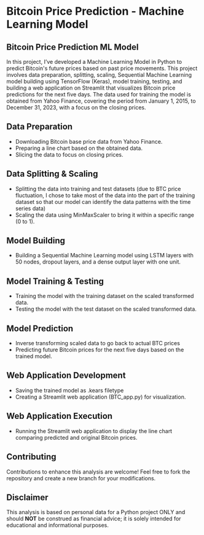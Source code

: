 # Bitcoin Price Prediction - Machine Learning Model


## Bitcoin Price Prediction ML Model
In this project, I’ve developed a Machine Learning Model in Python to predict Bitcoin's future prices based on past price movements. This project involves data preparation, splitting, scaling, Sequential Machine Learning model building using TensorFlow (Keras), model training, testing, and building a web application on Streamlit that visualizes Bitcoin price predictions for the next five days. The data used for training the model is obtained from Yahoo Finance, covering the period from January 1, 2015, to December 31, 2023, with a focus on the closing prices.

## Data Preparation
+ Downloading Bitcoin base price data from Yahoo Finance.
+ Preparing a line chart based on the obtained data.
+ Slicing the data to focus on closing prices.
## Data Splitting & Scaling
+ Splitting the data into training and test datasets (due to BTC price fluctuation, I chose to take most of the data into the part of the training dataset so that our model can identify the data patterns with the time series data)
+ Scaling the data using MinMaxScaler to bring it within a specific range (0 to 1).
## Model Building
+ Building a Sequential Machine Learning model using LSTM layers with 50 nodes, dropout layers, and a dense output layer with one unit.
## Model Training & Testing
+ Training the model with the training dataset on the scaled transformed data.
+ Testing the model with the test dataset on the scaled transformed data.
## Model Prediction
+ Inverse transforming scaled data to go back to actual BTC prices
+ Predicting future Bitcoin prices for the next five days based on the trained model.
## Web Application Development
+ Saving the trained model as .kears filetype
+ Creating a Streamlit web application (BTC_app.py) for visualization.
## Web Application Execution
+ Running the Streamlit web application to display the line chart comparing predicted and original Bitcoin prices.


## Contributing
Contributions to enhance this analysis are welcome! 
Feel free to fork the repository and create a new branch for your modifications.

## Disclaimer
This analysis is based on personal data for a Python project ONLY and should **NOT** be construed as financial advice; it is solely intended for educational and informational purposes.
